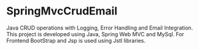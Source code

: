 # SpringMvcCrudEmail
Java CRUD operations with Logging, Error Handling and Email Integration.
This project is developed using Java, Spring Web MVC and MySql. For Frontend BootStrap and Jsp is used using Jstl libraries.  

